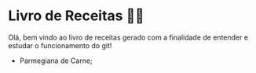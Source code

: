 # Livro de Receitas :man_cook:

Olá, bem vindo ao livro de receitas gerado com a finalidade de entender e estudar o funcionamento do git!

- Parmegiana de Carne;
